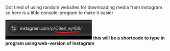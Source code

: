 Got tired of using random websites for downloading media from instagram so here is a little console-program to make it easier

![screen of shortcode](screen.png)
**this will be a shortcode to type in program using web-version of instagram**